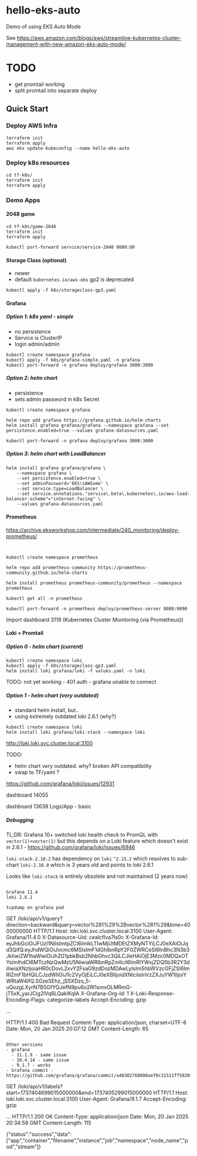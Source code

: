 # hello-eks-auto

Demo of using EKS Auto Mode

See https://aws.amazon.com/blogs/aws/streamline-kubernetes-cluster-management-with-new-amazon-eks-auto-mode/

# TODO
- get promtail working
- split promtail into separate deploy

## Quick Start

### Deploy AWS Infra
```
terraform init
terraform apply
aws eks update-kubeconfig --name hello-eks-auto
```

### Deploy k8s resources
```
cd tf-k8s/
terraform init
terraform apply
```

### Demo Apps

#### 2048 game

```
cd tf-k8s/game-2048
terraform init
terraform apply

kubectl port-forward service/service-2048 8080:80
```

#### Storage Class (optional)

- newer
- default `kubernetes.io/aws-ebs` gp2 is deprecated

```
kubectl apply -f k8s/storageclass-gp3.yaml
```

#### Grafana

##### Option 1: k8s yaml - simple

- no persistence
- Service is ClusterIP
- login admin/admin

```
kubectl create namespace grafana
kubectl apply -f k8s/grafana-simple.yaml -n grafana
kubectl port-forward -n grafana deploy/grafana 3000:3000
```

##### Option 2: helm chart

- persistence
- sets admin password in k8s Secret

```
kubectl create namespace grafana

helm repo add grafana https://grafana.github.io/helm-charts
helm install grafana grafana/grafana --namespace grafana --set persistence.enabled=true --values grafana-datasources.yaml   

kubectl port-forward -n grafana deploy/grafana 3000:3000
```

##### Option 3: helm chart with LoadBalancer

```
helm install grafana grafana/grafana \
    --namespace grafana \
    --set persistence.enabled=true \
    --set adminPassword='EKS!sAWSome' \
    --set service.type=LoadBalancer \
    --set service.annotations."service\.beta\.kubernetes\.io/aws-load-balancer-scheme"="internet-facing" \
    --values grafana-datasources.yaml
```

#### Prometheus

https://archive.eksworkshop.com/intermediate/240_monitoring/deploy-prometheus/

```


kubectl create namespace prometheus

helm repo add prometheus-community https://prometheus-community.github.io/helm-charts

helm install prometheus prometheus-community/prometheus --namespace prometheus 
    
kubectl get all -n prometheus

kubectl port-forward -n prometheus deploy/prometheus-server 8080:9090
```


Import dashboard 3119 (Kubernetes Cluster Monitoring (via Prometheus))



#### Loki + Promtail

##### Option 0 - helm chart (current)

```
kubectl create namespace loki
kubectl apply -f k8s/storageclass-gp3.yaml
helm install loki grafana/loki -f values.yaml -n loki
```

TODO: not yet working
    - 401 auth
    - grafana unable to connect


##### Option 1 - helm chart (very outdated)

- standard helm install, but..
- using extremely outdated loki 2.6.1 (why?)

```
kubectl create namespace loki
helm install loki grafana/loki-stack --namespace loki
```

http://loki.loki.svc.cluster.local:3100

TODO:
- helm chart very outdated. why? broken API compatibility
- swap to TF/yaml ?

https://github.com/grafana/loki/issues/12931

dashboard 14055

dashboard 13639 Logs/App - basic

##### Debugging

TL;DR: Grafana 10+ switched loki health check to PromQL with `vector(1)+vector(1)` but this
depends on a Loki feature which doesn't exist in 2.6.1 - https://github.com/grafana/loki/issues/6946

`loki-stack-2.10.2` has dependency on `loki` `^2.15.2` which resolves to sub-chart `loki-2.16.0` which is
3 years old and points to loki 2.6.1

Looks like `loki-stack` is entirely obsolete and not maintained (2 years now)

```

Grafana 11.4
loki 2.6.1

tcpdump on grafana pod

```
GET /loki/api/v1/query?direction=backward&query=vector%281%29%2Bvector%281%29&time=4000000000 HTTP/1.1
Host: loki.loki.svc.cluster.local:3100
User-Agent: Grafana/11.4.0
X-Datasource-Uid: cealcflva7ls0c
X-Grafana-Id: eyJhbGciOiJFUzI1NiIsImtpZCI6ImlkLTIwMjUtMDEtZXMyNTYiLCJ0eXAiOiJqd3QifQ.eyJhdWQiOiJvcmc6MSIsImF1dGhlbnRpY2F0ZWRCeSI6InBhc3N3b3JkIiwiZW1haWwiOiJhZG1pbkBsb2NhbGhvc3QiLCJleHAiOjE3Mzc0MDQxOTYsImlhdCI6MTczNzQwMzU5NiwiaWRlbnRpZmllciI6ImRlYWxjZDQ5b3R2Y3diIiwiaXNzIjoiaHR0cDovL2xvY2FsaG9zdDozMDAwLyIsIm5hbWVzcGFjZSI6ImRlZmF1bHQiLCJzdWIiOiJ1c2VyOjEiLCJ0eXBlIjoidXNlciIsInVzZXJuYW1lIjoiYWRtaW4ifQ.SGzeSEhz_jS5XDzs_5-uQozgLXyrN7B5GfYQJefN9pu6o2RI1smxOLMRmG-jT5xK_yarJCig2lVq6LQaklKqIA
X-Grafana-Org-Id: 1
X-Loki-Response-Encoding-Flags: categorize-labels
Accept-Encoding: gzip

...

HTTP/1.1 400 Bad Request
Content-Type: application/json; charset=UTF-8
Date: Mon, 20 Jan 2025 20:07:12 GMT
Content-Length: 65
```

Other versions
- grafana
  - 11.1.9 - same issue
  - 10.4.14 - same issue
  - 9.1.7 - works
- Grafana commit - https://github.com/grafana/grafana/commit/a40302760800aef0c31511ff5830f329ac6c3b4b

```
GET /loki/api/v1/labels?start=1737404699015000000&end=1737405299015000000 HTTP/1.1
Host: loki.loki.svc.cluster.local:3100
User-Agent: Grafana/9.1.7
Accept-Encoding: gzip


...
HTTP/1.1 200 OK
Content-Type: application/json
Date: Mon, 20 Jan 2025 20:34:59 GMT
Content-Length: 115

{"status":"success","data":["app","container","filename","instance","job","namespace","node_name","pod","stream"]}
```